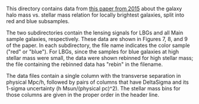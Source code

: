 This directory contains data from [this paper from
2015](http://adsabs.harvard.edu/abs/2016MNRAS.457.3200M) about the galaxy halo mass vs. stellar mass
relation for locally brightest galaxies, split into red and blue subsamples.

The two subdirectories contain the lensing signals for LBGs and all Main sample galaxies,
respectively.  These data are shown in Figures 7, 8, and 9 of the paper.  In each subdirectory, the
file name indicates the color sample ("red" or "blue").  For LBGs, since the samples for blue
galaxies at high stellar mass were small, the data were shown rebinned for high stellar mass; the
file containing the rebinned data has "rebin" in the filename.

The data files contain a single column with the transverse separation in physical Mpc/h, followed by
pairs of columns that have DeltaSigma and its 1-sigma uncertainty (h Msun/(physical pc)^2).  The
stellar mass bins for those columns are given in the proper order in the header line.
